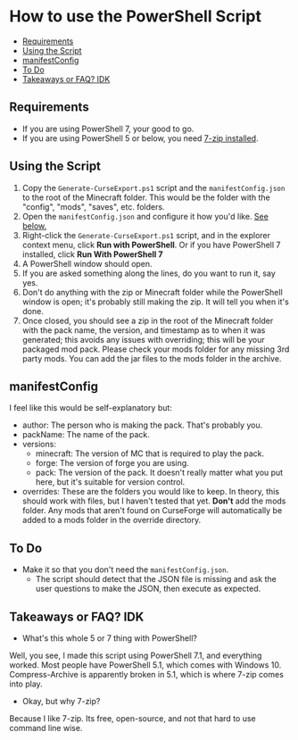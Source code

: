 # How to use the PowerShell Script <!-- omit in toc -->

- [Requirements](#requirements)
- [Using the Script](#using-the-script)
- [manifestConfig](#manifestconfig)
- [To Do](#to-do)
- [Takeaways or FAQ? IDK](#takeaways-or-faq-idk)

## Requirements

* If you are using PowerShell 7, your good to go.
* If you are using PowerShell 5 or below, you need [7-zip installed](https://www.7-zip.org/).

## Using the Script

1. Copy the `Generate-CurseExport.ps1` script and the `manifestConfig.json` to the root of the Minecraft folder. This would be the folder with the "config", "mods", "saves", etc. folders.
2. Open the `manifestConfig.json` and configure it how you'd like. [See below.](#manifestconfig)
3. Right-click the `Generate-CurseExport.ps1` script, and in the explorer context menu, click **Run with PowerShell**. Or if you have PowerShell 7 installed, click **Run With PowerShell 7**
4. A PowerShell window should open.
5. If you are asked something along the lines, do you want to run it, say yes.
6. Don't do anything with the zip or Minecraft folder while the PowerShell window is open; it's probably still making the zip. It will tell you when it's done.
7. Once closed, you should see a zip in the root of the Minecraft folder with the pack name, the version, and timestamp as to when it was generated; this avoids any issues with overriding; this will be your packaged mod pack. Please check your mods folder for any missing 3rd party mods. You can add the jar files to the mods folder in the archive.

## manifestConfig

I feel like this would be self-explanatory but:

* author: The person who is making the pack. That's probably you.
* packName: The name of the pack.
* versions:
    * minecraft: The version of MC that is required to play the pack.
    * forge: The version of forge you are using.
    * pack: The version of the pack. It doesn't really matter what you put here, but it's suitable for version control.
* overrides: These are the folders you would like to keep. In theory, this should work with files, but I haven't tested that yet. **Don't** add the mods folder. Any mods that aren't found on CurseForge will automatically be added to a mods folder in the override directory.

## To Do

* Make it so that you don't need the `manifestConfig.json`.
    * The script should detect that the JSON file is missing and ask the user questions to make the JSON, then execute as expected.

## Takeaways or FAQ? IDK

* What's this whole 5 or 7 thing with PowerShell?

Well, you see, I made this script using PowerShell 7.1, and everything worked. Most people have PowerShell 5.1, which comes with Windows 10. Compress-Archive is apparently broken in 5.1, which is where 7-zip comes into play.

* Okay, but why 7-zip?

Because I like 7-zip. Its free, open-source, and not that hard to use command line wise.
